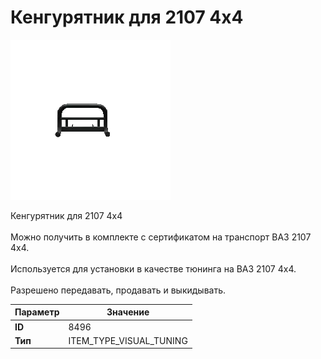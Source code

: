 # Кенгурятник для 2107 4x4

![Item Image](../img/8496.webp?raw=true)

Кенгурятник для 2107 4x4<br><br>Можно получить в комплекте с сертификатом на транспорт ВАЗ 2107 4x4.<br><br>Используется для установки в качестве тюнинга на ВАЗ 2107 4x4.<br><br>Разрешено передавать, продавать и выкидывать.


| Параметр | Значение |
|----------|----------|
| **ID** | 8496 |
| **Тип** | ITEM_TYPE_VISUAL_TUNING |

